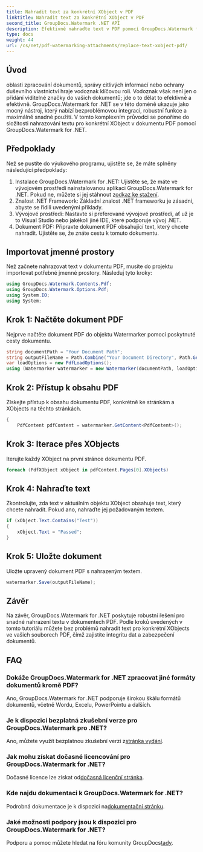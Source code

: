 ```yaml
---
title: Nahradit text za konkrétní XObject v PDF
linktitle: Nahradit text za konkrétní XObject v PDF
second_title: GroupDocs.Watermark .NET API
description: Efektivně nahraďte text v PDF pomocí GroupDocs.Watermark for .NET. Bezproblémově integrujte vodoznak do svých aplikací .NET.
type: docs
weight: 44
url: /cs/net/pdf-watermarking-attachments/replace-text-xobject-pdf/
---
```

## Úvod
oblasti zpracování dokumentů, správy citlivých informací nebo ochrany duševního vlastnictví hraje vodoznak klíčovou roli. Vodoznak však není jen o přidání viditelné značky do vašich dokumentů; jde o to dělat to efektivně a efektivně. GroupDocs.Watermark for .NET se v této doméně ukazuje jako mocný nástroj, který nabízí bezproblémovou integraci, robustní funkce a maximálně snadné použití. V tomto komplexním průvodci se ponoříme do složitosti nahrazování textu pro konkrétní XObject v dokumentu PDF pomocí GroupDocs.Watermark for .NET.
## Předpoklady
Než se pustíte do výukového programu, ujistěte se, že máte splněny následující předpoklady:
1.  Instalace GroupDocs.Watermark for .NET: Ujistěte se, že máte ve vývojovém prostředí nainstalovanou aplikaci GroupDocs.Watermark for .NET. Pokud ne, můžete si jej stáhnout z[odkaz ke stažení](https://releases.groupdocs.com/Watermark/net/).
2. Znalost .NET Framework: Základní znalost .NET frameworku je zásadní, abyste se řídili uvedenými příklady.
3. Vývojové prostředí: Nastavte si preferované vývojové prostředí, ať už je to Visual Studio nebo jakékoli jiné IDE, které podporuje vývoj .NET.
4. Dokument PDF: Připravte dokument PDF obsahující text, který chcete nahradit. Ujistěte se, že znáte cestu k tomuto dokumentu.

## Importovat jmenné prostory
Než začnete nahrazovat text v dokumentu PDF, musíte do projektu importovat potřebné jmenné prostory. Následuj tyto kroky:

```csharp
using GroupDocs.Watermark.Contents.Pdf;
using GroupDocs.Watermark.Options.Pdf;
using System.IO;
using System;
```
## Krok 1: Načtěte dokument PDF
Nejprve načtěte dokument PDF do objektu Watermarker pomocí poskytnuté cesty dokumentu.
```csharp
string documentPath = "Your Document Path";
string outputFileName = Path.Combine("Your Document Directory", Path.GetFileName(documentPath));
var loadOptions = new PdfLoadOptions();
using (Watermarker watermarker = new Watermarker(documentPath, loadOptions))
```
## Krok 2: Přístup k obsahu PDF
Získejte přístup k obsahu dokumentu PDF, konkrétně ke stránkám a XObjects na těchto stránkách.
```csharp
{
    PdfContent pdfContent = watermarker.GetContent<PdfContent>();
```
## Krok 3: Iterace přes XObjects
Iterujte každý XObject na první stránce dokumentu PDF.
```csharp
foreach (PdfXObject xObject in pdfContent.Pages[0].XObjects)
```
## Krok 4: Nahraďte text
Zkontrolujte, zda text v aktuálním objektu XObject obsahuje text, který chcete nahradit. Pokud ano, nahraďte jej požadovaným textem.
```csharp
if (xObject.Text.Contains("Test"))
{
    xObject.Text = "Passed";
}
```
## Krok 5: Uložte dokument
Uložte upravený dokument PDF s nahrazeným textem.
```csharp
watermarker.Save(outputFileName);
```

## Závěr
Na závěr, GroupDocs.Watermark for .NET poskytuje robustní řešení pro snadné nahrazení textu v dokumentech PDF. Podle kroků uvedených v tomto tutoriálu můžete bez problémů nahradit text pro konkrétní XObjects ve vašich souborech PDF, čímž zajistíte integritu dat a zabezpečení dokumentů.
## FAQ
### Dokáže GroupDocs.Watermark for .NET zpracovat jiné formáty dokumentů kromě PDF?
Ano, GroupDocs.Watermark for .NET podporuje širokou škálu formátů dokumentů, včetně Wordu, Excelu, PowerPointu a dalších.
### Je k dispozici bezplatná zkušební verze pro GroupDocs.Watermark pro .NET?
 Ano, můžete využít bezplatnou zkušební verzi z[stránka vydání](https://releases.groupdocs.com/).
### Jak mohu získat dočasné licencování pro GroupDocs.Watermark for .NET?
 Dočasné licence lze získat od[dočasná licenční stránka](https://purchase.groupdocs.com/temporary-license/).
### Kde najdu dokumentaci k GroupDocs.Watermark for .NET?
 Podrobná dokumentace je k dispozici na[dokumentační stránku](https://reference.groupdocs.com/Watermark/net/).
### Jaké možnosti podpory jsou k dispozici pro GroupDocs.Watermark for .NET?
 Podporu a pomoc můžete hledat na fóru komunity GroupDocs[tady](https://forum.groupdocs.com/c/watermark/19).